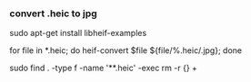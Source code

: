 ### convert .heic to jpg

sudo apt-get install libheif-examples

for file in *.heic; do heif-convert $file ${file/%.heic/.jpg}; done

sudo find . -type f -name '**.heic' -exec rm -r {} +

